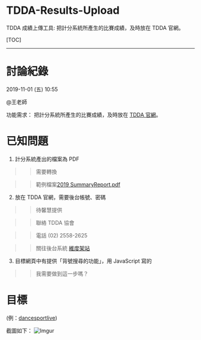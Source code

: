 TDDA-Results-Upload
===================

TDDA 成績上傳工具:
把計分系統所產生的比賽成績，及時放在 TDDA 官網。

[TOC]

* * *

討論紀錄
======
2019-11-01 (五) 10:55

@王老師

功能需求：
把計分系統所產生的比賽成績，及時放在 [TDDA 官網](http://www.dancesport.org.tw/)。

已知問題
======
1. 計分系統產出的檔案為 PDF
 >> 需要轉換
 
 >> 範例檔案[2019 SummaryReport.pdf](https://drive.google.com/open?id=19NMaKD-3T6Qfv4VluwfGzr9E0BtIryYp)
 
2. 放在 TDDA 官網，需要後台帳號、密碼
 >> 待馨慧提供 
 
 >> 聯絡 TDDA 協會
 
 >> 電話 (02) 2558-2625
 
 >> 關往後台系統 [維度架站](http://plus.webdo.com.tw/manager_admin/index_login.php)
 
3. 目標網頁中有提供「背號搜尋的功能」，用 JavaScript 寫的
 >> 我需要做到這一步嗎？

目標
===
(例：[dancesportlive](http://dancesportlive.net/dsl_tw/results/2019/20191026/by_number.php))

截圖如下：
![Imgur](https://i.imgur.com/c8QqtyW.jpg)
